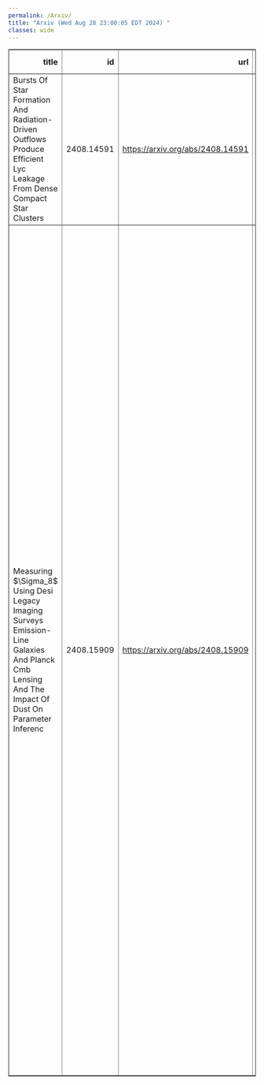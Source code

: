 ```yaml
---
permalink: /Arxiv/
title: "Arxiv (Wed Aug 28 23:00:05 EDT 2024) "
classes: wide
---
```

<table border="1" class="dataframe">
  <thead>
    <tr style="text-align: right;">
      <th>title</th>
      <th>id</th>
      <th>url</th>
      <th>authors</th>
      <th>Local Authors</th>
    </tr>
  </thead>
  <tbody>
    <tr>
      <td>Bursts Of Star Formation And Radiation-Driven Outflows Produce Efficient   Lyc Leakage From Dense Compact Star Clusters</td>
      <td>2408.14591</td>
      <td><a href="https://arxiv.org/abs/2408.14591" target="_blank">https://arxiv.org/abs/2408.14591</a></td>
      <td>Shyam H. Menon, Blakesley Burkhart, Rachel S. Somerville, Todd A. Thompson, Amiel Sternberg</td>
      <td>Todd A. Thompson, Todd Thompson</td>
    </tr>
    <tr>
      <td>Measuring $\Sigma_8$ Using Desi Legacy Imaging Surveys Emission-Line   Galaxies And Planck Cmb Lensing And The Impact Of Dust On Parameter Inferenc</td>
      <td>2408.15909</td>
      <td><a href="https://arxiv.org/abs/2408.15909" target="_blank">https://arxiv.org/abs/2408.15909</a></td>
      <td>Tanveer Karim, Sukhdeep Singh, Mehdi Rezaie, Daniel Eisenstein, Boryana Hadzhiyska, Joshua S. Speagle, Jessica Nicole Aguilar, Steven Ahlen, David Brooks, Todd Claybaugh, Axel De La Macorra, Simone Ferraro, Jaime E. Forero-Romero, Enrique Gaztañaga, Satya Gontcho A Gontcho, Gaston Gutierrez, Julien Guy, Klaus Honscheid, Stephanie Juneau, David Kirkby, Alex Krolewski, Andrew Lambert, Martin Landriau, Michael Levi, Aaron Meisner, Ramon Miquel, John Moustakas, Andrea Muñoz-Gutiérrez, Adam Myers, Gustavo Niz, Nathalie Palanque Delabrouille, Will Percival, Francisco Prada, Graziano Rossi, Eusebio Sanchez, Edward Schlafly, David Schlegel, Michael Schubnell, David Sprayberry, Gregory Tarlé, Benjamin Alan Weaver, Hu Zou</td>
      <td>Klaus Honscheid</td>
    </tr>
  </tbody>
</table>